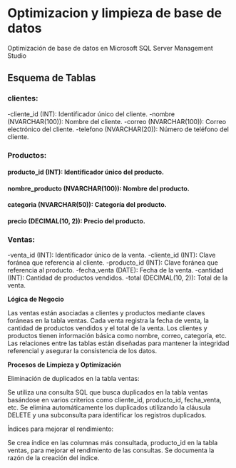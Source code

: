 # Optimizacion y limpieza de base de datos
Optimización de base de datos en Microsoft SQL Server Management Studio

## **Esquema de Tablas**

### clientes:

-cliente_id (INT): Identificador único del cliente.
-nombre (NVARCHAR(100)): Nombre del cliente.
-correo (NVARCHAR(100)): Correo electrónico del cliente.
-telefono (NVARCHAR(20)): Número de teléfono del cliente.

### Productos:

#### producto_id (INT): Identificador único del producto.
#### nombre_producto (NVARCHAR(100)): Nombre del producto.
#### categoria (NVARCHAR(50)): Categoría del producto.
#### precio (DECIMAL(10, 2)): Precio del producto.

### Ventas:

-venta_id (INT): Identificador único de la venta.
-cliente_id (INT): Clave foránea que referencia al cliente.
-producto_id (INT): Clave foránea que referencia al producto.
-fecha_venta (DATE): Fecha de la venta.
-cantidad (INT): Cantidad de productos vendidos.
-total (DECIMAL(10, 2)): Total de la venta.

**Lógica de Negocio**

Las ventas están asociadas a clientes y productos mediante claves foráneas en la tabla ventas.
Cada venta registra la fecha de venta, la cantidad de productos vendidos y el total de la venta.
Los clientes y productos tienen información básica como nombre, correo, categoría, etc.
Las relaciones entre las tablas están diseñadas para mantener la integridad referencial y asegurar la consistencia de los datos.

**Procesos de Limpieza y Optimización**

Eliminación de duplicados en la tabla ventas:

Se utiliza una consulta SQL que busca duplicados en la tabla ventas basándose en varios criterios como cliente_id, producto_id, fecha_venta, etc.
Se elimina automáticamente los duplicados utilizando la cláusula DELETE y una subconsulta para identificar los registros duplicados.

Índices para mejorar el rendimiento:

Se crea índice en las columnas más consultada, producto_id en la tabla ventas, para mejorar el rendimiento de las consultas.
Se documenta la razón de la creación del índice.
